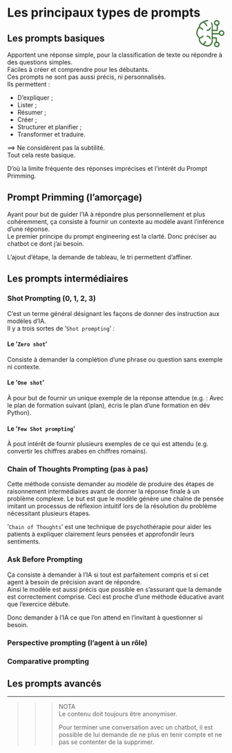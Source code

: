 # **Les principaux types de prompts** <a href="../"><img src="https://github.com/MiKL5/BI/raw/master/assets/bi.svg" alt="Les intelligences artificielles" align="right" height="64px"></a></h1>

## Les prompts basiques
Apportent une réponse simple, pour la classification de texte ou répondre à des questions simples.  
Faciles à créer et comprendre pour les débutants.  
Ces prompts ne sont pas aussi précis, ni personnalisés.  
Ils permettent :
* D’expliquer ;
* Lister ;
* Résumer ;
* Créer ;
* Structurer et planifier ;
* Transformer et traduire.

⟹ Ne considèrent pas la subtilité.  
Tout cela reste basique.

D’où la limite fréquente des réponses imprécises et l’intérêt du Prompt Primming.
## **Prompt Primming (l’amorçage)**
Ayant pour but de guider l’IA à répondre plus personnellement et plus cohéremment, ça consiste à fournir un contexte au modèle avant l’inférence d’une réponse.  
Le premier principe du prompt engineering est la clarté. Donc préciser au chatbot ce dont j’ai besoin.

L’ajout d’étape, la demande de tableau, le tri permettent d’affiner.
## **Les prompts intermédiaires**
### **Shot Prompting (0, 1, 2, 3)**
C’est un terme général désignant les façons de donner des instruction aux modèles d’IA.  
Il y a trois sortes de ’`Shot prompting`’ :
#### **Le ’`Zero shot`’**
Consiste à demander la complétion d’une phrase ou question sans exemple ni contexte.
#### **Le ’`One shot`’**
À pour but de fournir un unique exemple de la réponse attendue (e.g. : Avec le plan de formation suivant (plan), écris le plan d’une formation en dév Python).
#### **Le ’`Few Shot prompting`’**
À pout intérêt de fournir plusieurs exemples de ce qui est attendu (e.g. convertir les chiffres arabes en chiffres romains).
### **Chain of Thoughts Prompting (pas à pas)**
Cette méthode consiste demander au modèle de produire des étapes de raisonnement intermédiaires avant de donner la réponse finale à un problème complexe. Le but<!--final--> est que le modèle génère une chaîne de pensée imitant un processus de réflexion intuitif lors de la résolution du problème nécessitant plusieurs étapes.

’`Chain of Thoughts`’ est une technique de psychothérapie pour aider les patients à expliquer clairement leurs pensées et approfondir leurs sentiments.
<!--Je peux demander 'Fais ça est explique chaque étapes (ou pas-à-pas)'-->
### **Ask Before Prompting**
Ça consiste à demander à l’IA si tout est parfaitement compris et si cet agent à besoin de précision avant de répondre.  
Ainsi le modèle est aussi précis que possible en s’assurant que la demande est correctement comprise. Ceci est proche d’une méthode éducative avant que l’exercice débute.

Donc demander à l’IA ce que l’on attend en l’invitant à questionner si besoin.
### **Perspective prompting (l’agent à un rôle)**

### **Comparative prompting**

## **Les prompts avancés**
___
>>> NOTA  
Le contenu doit toujours être anonymiser.
>>>
>>> Pour terminer une conversation avec un chatbot, il est possible de lui demande de ne plus en tenir compte et ne pas se contenter de la supprimer.